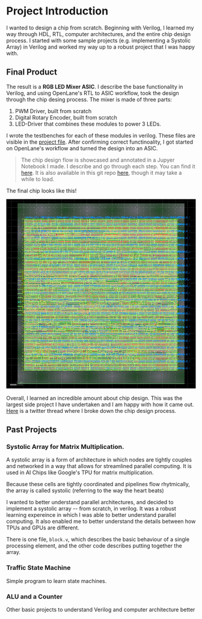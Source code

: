 # Project Introduction 

I wanted to design a chip from scratch. Beginning with Verilog, I learned my way through HDL, RTL, computer architectures, and the entire chip design process. I started with some sample projects (e.g. implementing a Systolic Array) in Verilog and worked my way up to a robust project that I was happy with. 

## Final Product 

The result is a **RGB LED Mixer ASIC**. I describe the base functionality in Verilog, and using OpenLane's RTL to ASIC workflow, took the design through the chip desing process. The mixer is made of three parts: 

1. PWM Driver, built from scratch 
2. Digital Rotary Encoder, built from scratch 
3. LED-Driver that combines these modules to power 3 LEDs.

I wrote the testbenches for each of these modules in verilog. These files are visible in the [project file](RGB_Mixer). After confirming correct functinoality, I got started on OpenLane's workflow and turned the design into an ASIC. 

> The chip design flow is showcased and annotated in a Jupyer Notebook I made. I describe and go through each step. You can find it [here](https://colab.research.google.com/drive/1cc1IAzJyq1mTwqI_kV7_VD_Q_9GUl906?usp=sharing). It is also available in this git repo [here](openlane_workflow.ipynb), though it may take a while to load. 

The final chip looks like this! 

<p align="center">
  <img src="RGB_Mixer/image.png" alt="GDS File">
</p>


Overall, I learned an incredible amount about chip design. This was the largest side project I have undertaken and I am happy with how it came out. [Here](https://x.com/aj_kourabi/status/1848785595708887177) is a twitter thread where I broke down the chip design process. 

## Past Projects 
 
### **Systolic Array for Matrix Multiplication**. 

A systolic array is a form of architecture in which nodes are tightly couples and networked in a way that allows for streamlined parallel computing. It is used in AI Chips like Google's TPU for matrix multiplication. 

Because these cells are tightly coordinated and pipelines flow rhytmically, the array is called systolic (referring to the way the heart beats)

I wanted to better understand parallel architectures, and decided to implement a systolic array -- from scratch, in verilog. It was a robust learning expereince in which I was able to better understand parallel computing. It also enabled me to better understand the details between how TPUs and GPUs are different. 

There is one file, `block.v`, which describes the basic behaviour of a single processing element, and the other code describes putting together the array. 

### Traffic State Machine 
Simple program to learn state machines. 

### ALU and a Counter 
Other basic projects to understand Verilog and computer architecture better 